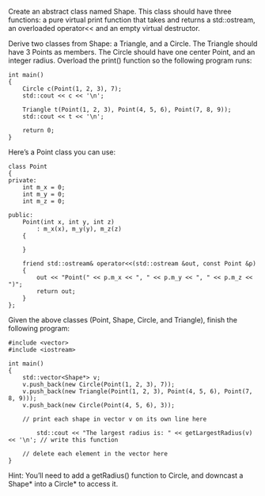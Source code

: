 Create an abstract class named Shape. This class should have three functions: a pure virtual print function that takes and returns a std::ostream, an overloaded operator<< and an empty virtual destructor.

Derive two classes from Shape: a Triangle, and a Circle. The Triangle should have 3 Points as members. The Circle should have one center Point, and an integer radius. Overload the print() function so the following program runs:

```
int main()
{
    Circle c(Point(1, 2, 3), 7);
    std::cout << c << '\n';
 
    Triangle t(Point(1, 2, 3), Point(4, 5, 6), Point(7, 8, 9));
    std::cout << t << '\n';
 
    return 0;
}
```
Here’s a Point class you can use:


```
class Point
{
private:
	int m_x = 0;
	int m_y = 0;
	int m_z = 0;
 
public:
	Point(int x, int y, int z)
		: m_x(x), m_y(y), m_z(z)
	{
 
	}
 
	friend std::ostream& operator<<(std::ostream &out, const Point &p)
	{
		out << "Point(" << p.m_x << ", " << p.m_y << ", " << p.m_z << ")";
		return out;
	}
};
```

Given the above classes (Point, Shape, Circle, and Triangle), finish the following program:

```
#include <vector>
#include <iostream>
 
int main()
{
	std::vector<Shape*> v;
	v.push_back(new Circle(Point(1, 2, 3), 7));
	v.push_back(new Triangle(Point(1, 2, 3), Point(4, 5, 6), Point(7, 8, 9)));
	v.push_back(new Circle(Point(4, 5, 6), 3));
 
	// print each shape in vector v on its own line here
 
       	std::cout << "The largest radius is: " << getLargestRadius(v) << '\n'; // write this function
 
	// delete each element in the vector here
}
```

Hint: You’ll need to add a getRadius() function to Circle, and downcast a Shape* into a Circle* to access it.
